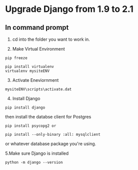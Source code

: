 # Upgrade Django from 1.9 to 2.1

## In command prompt

1. cd into the folder you want to work in.

2. Make Virtual Environment
```console
pip freeze

pip install virtualenv
virtualenv mysiteENV
```


3. Activate Eneviornment
```console
mysiteENV\scripts\activate.dat
```

4. Install Django
```console
pip install django 
```

then install the databse client for Postgres

```console
pip install psycopg2 or

pip install --only-binary :all: mysqlclient
```

or whatever database package you're using.

5.Make sure Django is installed


```console
python -m django --version
``` 